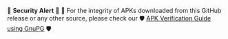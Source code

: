 🚨 **Security Alert** 🚨
🔹 For the integrity of APKs downloaded from this GitHub release or any other source,
please check our 🛡️ [APK Verification Guide using GnuPG](https://github.com/F4bioo/Seedcake/wiki/APK-Verification-Guide-Using-GnuPG) 🛡️
